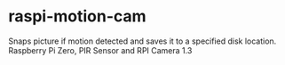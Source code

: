 # raspi-motion-cam
Snaps picture if motion detected and saves it to a specified disk location.  Raspberry Pi Zero, PIR Sensor and RPI Camera 1.3
